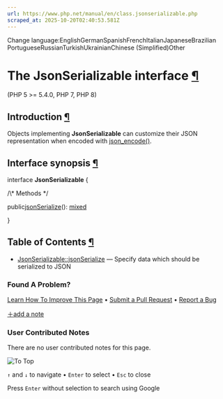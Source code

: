 ```yaml
---
url: https://www.php.net/manual/en/class.jsonserializable.php
scraped_at: 2025-10-20T02:40:53.581Z
---
```


Change language:EnglishGermanSpanishFrenchItalianJapaneseBrazilian PortugueseRussianTurkishUkrainianChinese (Simplified)Other

# The JsonSerializable interface [¶](https://www.php.net/manual/en/class.jsonserializable.php\#class.jsonserializable)

(PHP 5 >= 5.4.0, PHP 7, PHP 8)

## Introduction [¶](https://www.php.net/manual/en/class.jsonserializable.php\#jsonserializable.intro)

Objects implementing **JsonSerializable**
can customize their JSON representation when encoded with
[json\_encode()](https://www.php.net/manual/en/function.json-encode.php).


## Interface synopsis [¶](https://www.php.net/manual/en/class.jsonserializable.php\#jsonserializable.synopsis)

interface **JsonSerializable** {

/\\* Methods \*/

public[jsonSerialize](https://www.php.net/manual/en/jsonserializable.jsonserialize.php)(): [mixed](https://www.php.net/manual/en/language.types.mixed.php)

}

## Table of Contents [¶](https://www.php.net/manual/en/class.jsonserializable.php\#class.jsonserializable)

- [JsonSerializable::jsonSerialize](https://www.php.net/manual/en/jsonserializable.jsonserialize.php) — Specify data which should be serialized to JSON

### Found A Problem?

[Learn How To Improve This Page](https://github.com/php/doc-base/blob/master/README.md "This will take you to our contribution guidelines on GitHub")
•
[Submit a Pull Request](https://github.com/php/doc-en/blob/master/reference/json/jsonserializable.xml)
•
[Report a Bug](https://github.com/php/doc-en/issues/new?body=From%20manual%20page:%20https:%2F%2Fphp.net%2Fclass.jsonserializable%0A%0A---)

[＋add a note](https://www.php.net/manual/add-note.php?sect=class.jsonserializable&repo=en&redirect=https://www.php.net/manual/en/class.jsonserializable.php)

### User Contributed Notes

There are no user contributed notes for this page.

![To Top](https://www.php.net/images/to-top@2x.png)

`↑` and `↓` to navigate •
`Enter` to select •
`Esc` to close


Press `Enter` without
selection to search using Google